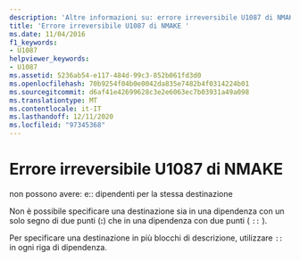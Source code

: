 ```yaml
---
description: 'Altre informazioni su: errore irreversibile U1087 di NMAKE'
title: 'Errore irreversibile U1087 di NMAKE '
ms.date: 11/04/2016
f1_keywords:
- U1087
helpviewer_keywords:
- U1087
ms.assetid: 5236ab54-e117-484d-99c3-852b061fd3d0
ms.openlocfilehash: 70b9254f04b0e0042da835e7482b4f0314224b01
ms.sourcegitcommit: d6af41e42699628c3e2e6063ec7b03931a49a098
ms.translationtype: MT
ms.contentlocale: it-IT
ms.lasthandoff: 12/11/2020
ms.locfileid: "97345368"
---
```

# <a name="nmake-fatal-error-u1087"></a>Errore irreversibile U1087 di NMAKE 

non possono avere: e:: dipendenti per la stessa destinazione

Non è possibile specificare una destinazione sia in una dipendenza con un solo segno di due punti (**:**) che in una dipendenza con due punti ( `::` ).

Per specificare una destinazione in più blocchi di descrizione, utilizzare `::` in ogni riga di dipendenza.
